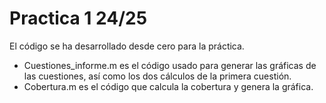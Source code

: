 # Practica 1 24/25
El código se ha desarrollado desde cero para la práctica.

- Cuestiones_informe.m es el código usado para generar las gráficas de las cuestiones, así como los dos cálculos de la primera cuestión.
- Cobertura.m es el código que calcula la cobertura y genera la gráfica.

